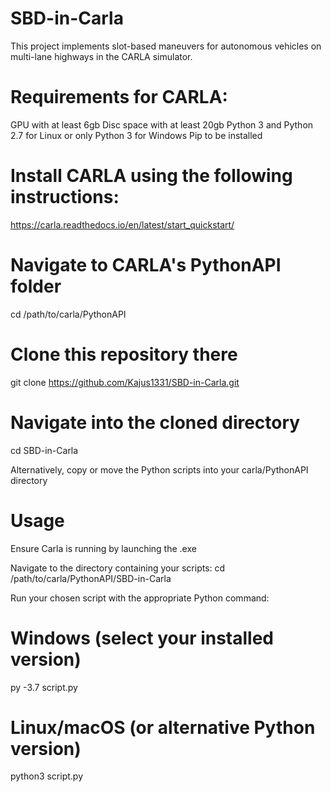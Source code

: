 # SBD-in-Carla

This project implements slot-based maneuvers for autonomous vehicles on multi-lane highways in the CARLA simulator.  

# Requirements for CARLA:

GPU with at least 6gb
Disc space with at least 20gb
Python 3 and Python 2.7 for Linux or only Python 3 for Windows
Pip to be installed

# Install CARLA using the following instructions:
https://carla.readthedocs.io/en/latest/start_quickstart/

# Navigate to CARLA's PythonAPI folder
cd /path/to/carla/PythonAPI

# Clone this repository there
git clone https://github.com/Kajus1331/SBD-in-Carla.git

# Navigate into the cloned directory
cd SBD-in-Carla

Alternatively, copy or move the Python scripts into your carla/PythonAPI directory

# Usage

Ensure Carla is running by launching the .exe

Navigate to the directory containing your scripts:
cd /path/to/carla/PythonAPI/SBD-in-Carla

Run your chosen script with the appropriate Python command:
# Windows (select your installed version)
py -3.7 script.py

# Linux/macOS (or alternative Python version)
python3 script.py
